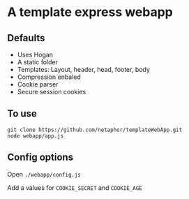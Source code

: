 A template express webapp
===

Defaults
--

* Uses Hogan
* A static folder
* Templates: Layout, header, head, footer, body
* Compression enbaled
* Cookie parser
* Secure session cookies

To use
--
    git clone https://github.com/netaphor/templateWebApp.git
    node webapp/app.js
    
Config options
--
Open `./webapp/config.js`

Add a values for `COOKIE_SECRET` and `COOKIE_AGE`